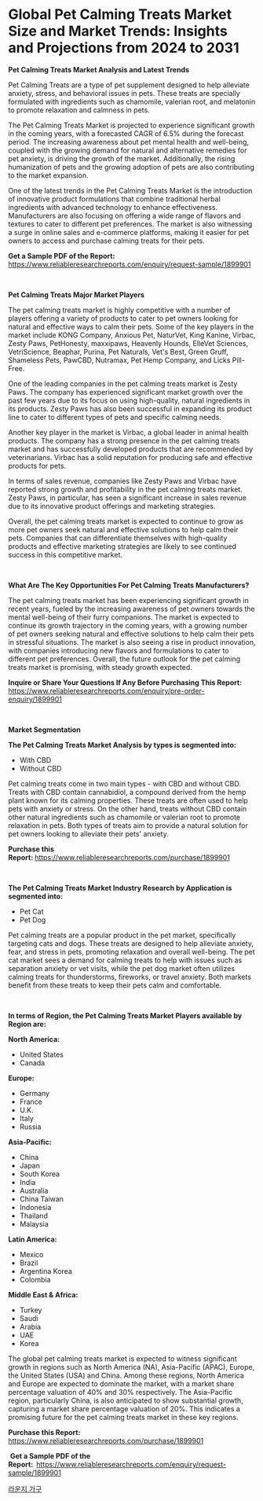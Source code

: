 <p><h1>Global Pet Calming Treats Market Size and Market Trends: Insights and Projections from 2024 to 2031</h1></p><p><strong>Pet Calming Treats Market Analysis and Latest Trends</strong></p>
<p><p>Pet Calming Treats are a type of pet supplement designed to help alleviate anxiety, stress, and behavioral issues in pets. These treats are specially formulated with ingredients such as chamomile, valerian root, and melatonin to promote relaxation and calmness in pets.</p><p>The Pet Calming Treats Market is projected to experience significant growth in the coming years, with a forecasted CAGR of 6.5% during the forecast period. The increasing awareness about pet mental health and well-being, coupled with the growing demand for natural and alternative remedies for pet anxiety, is driving the growth of the market. Additionally, the rising humanization of pets and the growing adoption of pets are also contributing to the market expansion.</p><p>One of the latest trends in the Pet Calming Treats Market is the introduction of innovative product formulations that combine traditional herbal ingredients with advanced technology to enhance effectiveness. Manufacturers are also focusing on offering a wide range of flavors and textures to cater to different pet preferences. The market is also witnessing a surge in online sales and e-commerce platforms, making it easier for pet owners to access and purchase calming treats for their pets.</p></p>
<p><strong>Get a Sample PDF of the Report:&nbsp;</strong> <a href="https://www.reliableresearchreports.com/enquiry/request-sample/1899901">https://www.reliableresearchreports.com/enquiry/request-sample/1899901</a></p>
<p>&nbsp;</p>
<p><strong>Pet Calming Treats Major Market Players</strong></p>
<p><p>The pet calming treats market is highly competitive with a number of players offering a variety of products to cater to pet owners looking for natural and effective ways to calm their pets. Some of the key players in the market include KONG Company, Anxious Pet, NaturVet, King Kanine, Virbac, Zesty Paws, PetHonesty, maxxipaws, Heavenly Hounds, ElleVet Sciences, VetriScience, Beaphar, Purina, Pet Naturals, Vet's Best, Green Gruff, Shameless Pets, PawCBD, Nutramax, Pet Hemp Company, and Licks Pill-Free.</p><p>One of the leading companies in the pet calming treats market is Zesty Paws. The company has experienced significant market growth over the past few years due to its focus on using high-quality, natural ingredients in its products. Zesty Paws has also been successful in expanding its product line to cater to different types of pets and specific calming needs.</p><p>Another key player in the market is Virbac, a global leader in animal health products. The company has a strong presence in the pet calming treats market and has successfully developed products that are recommended by veterinarians. Virbac has a solid reputation for producing safe and effective products for pets.</p><p>In terms of sales revenue, companies like Zesty Paws and Virbac have reported strong growth and profitability in the pet calming treats market. Zesty Paws, in particular, has seen a significant increase in sales revenue due to its innovative product offerings and marketing strategies.</p><p>Overall, the pet calming treats market is expected to continue to grow as more pet owners seek natural and effective solutions to help calm their pets. Companies that can differentiate themselves with high-quality products and effective marketing strategies are likely to see continued success in this competitive market.</p></p>
<p>&nbsp;</p>
<p><strong>What Are The Key Opportunities For Pet Calming Treats Manufacturers?</strong></p>
<p><p>The pet calming treats market has been experiencing significant growth in recent years, fueled by the increasing awareness of pet owners towards the mental well-being of their furry companions. The market is expected to continue its growth trajectory in the coming years, with a growing number of pet owners seeking natural and effective solutions to help calm their pets in stressful situations. The market is also seeing a rise in product innovation, with companies introducing new flavors and formulations to cater to different pet preferences. Overall, the future outlook for the pet calming treats market is promising, with steady growth expected.</p></p>
<p><strong>Inquire or Share Your Questions If Any Before Purchasing This Report:</strong> <a href="https://www.reliableresearchreports.com/enquiry/pre-order-enquiry/1899901">https://www.reliableresearchreports.com/enquiry/pre-order-enquiry/1899901</a></p>
<p>&nbsp;</p>
<p><strong>Market Segmentation</strong></p>
<p><strong>The Pet Calming Treats Market Analysis by types is segmented into:</strong></p>
<p><ul><li>With CBD</li><li>Without CBD</li></ul></p>
<p><p>Pet calming treats come in two main types - with CBD and without CBD. Treats with CBD contain cannabidiol, a compound derived from the hemp plant known for its calming properties. These treats are often used to help pets with anxiety or stress. On the other hand, treats without CBD contain other natural ingredients such as chamomile or valerian root to promote relaxation in pets. Both types of treats aim to provide a natural solution for pet owners looking to alleviate their pets' anxiety.</p></p>
<p><strong>Purchase this Report:&nbsp;</strong><a href="https://www.reliableresearchreports.com/purchase/1899901">https://www.reliableresearchreports.com/purchase/1899901</a></p>
<p>&nbsp;</p>
<p><strong>The Pet Calming Treats Market Industry Research by Application is segmented into:</strong></p>
<p><ul><li>Pet Cat</li><li>Pet Dog</li></ul></p>
<p><p>Pet calming treats are a popular product in the pet market, specifically targeting cats and dogs. These treats are designed to help alleviate anxiety, fear, and stress in pets, promoting relaxation and overall well-being. The pet cat market sees a demand for calming treats to help with issues such as separation anxiety or vet visits, while the pet dog market often utilizes calming treats for thunderstorms, fireworks, or travel anxiety. Both markets benefit from these treats to keep their pets calm and comfortable.</p></p>
<p>&nbsp;</p>
<p><strong>In terms of Region, the Pet Calming Treats Market Players available by Region are:</strong></p>
<p>
    <p> <strong> North America: </strong>
        <ul>
            <li>United States</li>
            <li>Canada</li>
        </ul>
        </p> 
    <p> <strong> Europe: </strong>
        <ul>
            <li>Germany</li>
            <li>France</li>
            <li>U.K.</li>
            <li>Italy</li>
            <li>Russia</li>
        </ul>
        </p> 
    <p> <strong> Asia-Pacific: </strong>
        <ul>
            <li>China</li>
            <li>Japan</li>
            <li>South Korea</li>
            <li>India</li>
            <li>Australia</li>
            <li>China Taiwan</li>
            <li>Indonesia</li>
            <li>Thailand</li>
            <li>Malaysia</li>
        </ul>
        </p> 
    <p> <strong> Latin America: </strong>
        <ul>
            <li>Mexico</li>
            <li>Brazil</li>
            <li>Argentina Korea</li>
            <li>Colombia</li>
        </ul>
        </p> 
    <p> <strong> Middle East & Africa: </strong>
        <ul>
            <li>Turkey</li>
            <li>Saudi</li>
            <li>Arabia</li>
            <li>UAE</li>
            <li>Korea</li>
        </ul>
    </p>
    </p>
<p><p>The global pet calming treats market is expected to witness significant growth in regions such as North America (NA), Asia-Pacific (APAC), Europe, the United States (USA) and China. Among these regions, North America and Europe are expected to dominate the market, with a market share percentage valuation of 40% and 30% respectively. The Asia-Pacific region, particularly China, is also anticipated to show substantial growth, capturing a market share percentage valuation of 20%. This indicates a promising future for the pet calming treats market in these key regions.</p></p>
<p><strong>Purchase this Report: </strong><a href="https://www.reliableresearchreports.com/purchase/1899901">https://www.reliableresearchreports.com/purchase/1899901</a></p>
<p>&nbsp;<strong>Get a Sample PDF of the Report:&nbsp;&nbsp;</strong><a href="https://www.reliableresearchreports.com/enquiry/request-sample/1899901">https://www.reliableresearchreports.com/enquiry/request-sample/1899901</a></p>
<p><strong></strong></p>
<p><p><a href="https://medium.com/@cheddar67856/%EB%9D%BC%EC%9A%B4%EC%A7%80-%EA%B0%80%EA%B5%AC-%EC%8B%9C%EC%9E%A5-%EA%B7%9C%EB%AA%A8-%EC%8B%9C%EC%9E%A5-%EC%A0%84%EB%A7%9D-%EB%B0%8F-%EC%8B%9C%EC%9E%A5-%EC%98%88%EC%B8%A1-2024%EB%85%84%EB%B6%80%ED%84%B0-2031%EB%85%84%EA%B9%8C%EC%A7%80-c08e4168b5e7">라운지 가구</a></p></p>